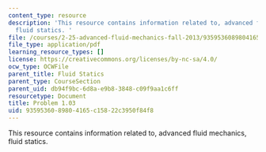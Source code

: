 ```yaml
---
content_type: resource
description: 'This resource contains information related to, advanced fluid mechanics,
  fluid statics. '
file: /courses/2-25-advanced-fluid-mechanics-fall-2013/9359536089804165c15822c3950f84f8_MIT2_25F13_Shapi1.03_Probl.pdf
file_type: application/pdf
learning_resource_types: []
license: https://creativecommons.org/licenses/by-nc-sa/4.0/
ocw_type: OCWFile
parent_title: Fluid Statics
parent_type: CourseSection
parent_uid: db94f9bc-6d8a-e9b8-3848-c09f9aa1c6ff
resourcetype: Document
title: Problem 1.03
uid: 93595360-8980-4165-c158-22c3950f84f8
---
```

This resource contains information related to, advanced fluid mechanics, fluid statics. 